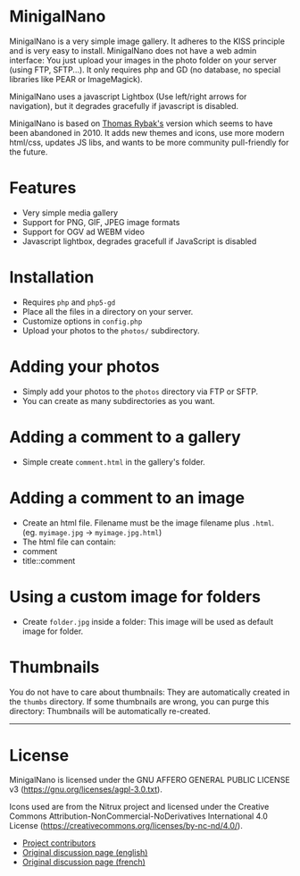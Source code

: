 MinigalNano
================

MinigalNano is a very simple image gallery. It adheres to the KISS principle and is very easy to install. MinigalNano does not have a web admin interface: You just upload your images in the photo folder on your server (using FTP, SFTP...). It only requires php and GD (no database, no special libraries like PEAR or ImageMagick).

MinigalNano uses a javascript Lightbox (Use left/right arrows for navigation), but it degrades gracefully if javascript is disabled.

MinigalNano is based on [Thomas Rybak's](http://www.minigal.dk/minigal-nano.html) version which seems to have been abandoned in 2010. It adds new themes and icons, use more modern html/css, updates JS libs, and wants to be more community pull-friendly for the future.

Features
============
 * Very simple media gallery
 * Support for PNG, GIF, JPEG image formats
 * Support for OGV ad WEBM video
 * Javascript lightbox, degrades gracefull if JavaScript is disabled

Installation
============

* Requires `php` and `php5-gd`
* Place all the files in a directory on your server.
* Customize options in `config.php`
* Upload your photos to the `photos/` subdirectory.

Adding your photos
==================

* Simply add your photos to the `photos` directory via FTP or SFTP.
* You can create as many subdirectories as you want.

Adding a comment to a gallery
=============================

* Simple create `comment.html` in the gallery's folder.

Adding a comment to an image
============================

* Create an html file. Filename must be the image filename plus `.html`. (eg. `myimage.jpg` → `myimage.jpg.html`)
* The html file can contain:
 * comment
 * title::comment

Using a custom image for folders
================================

* Create `folder.jpg` inside a folder: This image will be used as default image for folder.

Thumbnails
=========
You do not have to care about thumbnails: They are automatically created in the `thumbs` directory.
If some thumbnails are wrong, you can purge this directory: Thumbnails will be automatically re-created.

------------------------------------------------------------

License
=======

MinigalNano is licensed under the GNU AFFERO GENERAL PUBLIC LICENSE v3 (https://gnu.org/licenses/agpl-3.0.txt).

Icons used are from the Nitrux project and licensed under the Creative Commons Attribution-NonCommercial-NoDerivatives International 
4.0 License (https://creativecommons.org/licenses/by-nc-nd/4.0/).

 * [Project contributors](AUTHORS)
 * [Original discussion page (english)](http://sebsauvage.net/wiki/doku.php?id=minigal_nano_en)
 * [Original discussion page (french)](http://sebsauvage.net/wiki/doku.php?id=minigal_nano)
